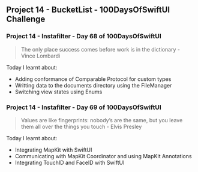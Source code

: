 ## Project 14 - BucketList - 100DaysOfSwiftUI Challenge

### Project 14 - Instafilter - Day 68 of 100DaysOfSwiftUI

> The only place success comes before work is in the dictionary - Vince Lombardi

Today I learnt about:

- Adding conformance of Comparable Protocol for custom types
- Writting data to the documents directory using the FileManager
- Switching view states using Enums

### Project 14 - Instafilter - Day 69 of 100DaysOfSwiftUI

> Values are like fingerprints: nobody’s are the same, but you leave them all over the things you touch - Elvis Presley

Today I learnt about:

- Integrating MapKit with SwiftUI
- Communicating with MapKit Coordinator and using MapKit Annotations
- Integrating TouchID and FaceID with SwiftUI
